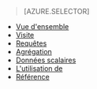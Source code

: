 > [AZURE.SELECTOR]
- [Vue d'ensemble](../articles/application-insights/app-insights-analytics.md)
- [Visite](../articles/application-insights/app-insights-analytics-tour.md)
- [Requêtes](../articles/application-insights/app-insights-analytics-queries.md)
- [Agrégation](../articles/application-insights/app-insights-analytics-aggregations.md)
- [Données scalaires](../articles/application-insights/app-insights-analytics-scalars.md)
- [L'utilisation de](../articles/application-insights/app-insights-analytics-using.md)
- [Référence](../articles/application-insights/app-insights-analytics-reference.md)

<!---HONumber=AcomDC_0330_2016-->